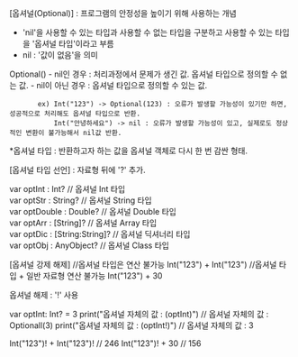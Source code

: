 
[옵셔널(Optional)] : 프로그램의 안정성을 높이기 위해 사용하는 개념 </br>
- 'nil'을 사용할 수 있는 타입과 사용할 수 없는 타입을 구분하고 사용할 수 있는 타입을 '옵셔널 타입'이라고 부름
- nil : '값이 없음'을 의미

Optional() - nil인 경우 : 처리과정에서 문제가 생긴 값. 옵셔널 타입으로 정의할 수 없는 값.
           - nil이 아닌 경우 : 옵셔널 타입으로 정의할 수 있는 값.

           ex) Int("123") -> Optional(123) : 오류가 발생할 가능성이 있기만 하면, 성공적으로 처리해도 옵셔널 타입으로 반환.
               Int("안녕하세요") -> nil : 오류가 발생할 가능성이 있고, 실제로도 정상적인 변환이 불가능해서 nil값 반환.

*옵셔널 타입 : 반환하고자 하는 값을 옵셔널 객체로 다시 한 번 감싼 형태.

[옵셔널 타입 선언] : 자료형 뒤에 '?' 추가.

var optInt : Int? // 옵셔널 Int 타입 </br>
var optStr : String? // 옵셔널 String 타입 </br>
var optDouble : Double? // 옵셔널 Double 타입 </br>
var optArr : [String]? // 옵셔널 Array 타입 </br>
var optDic : [String:String]? // 옵셔널 딕셔너리 타입 </br>
var optObj : AnyObject? // 옵셔널 Class 타입 </br>

[옵셔널 강제 해제]
//옵셔널 타입은 연산 불가능
Int("123") + Int("123") 
//옵셔널 타입 + 일반 자료형 연산 불가능
Int("123") + 30 

옵셔널 해제 : '!' 사용

var optInt: Int? = 3
print("옵셔널 자체의 값 : \(optInt)") // 옵셔널 자체의 값 : Optionall(3)
print("옵셔널 자체의 값 : \(optInt!)") // 옵셔널 자체의 값 : 3

Int("123")! + Int("123")! // 246
Int("123")! + 30 // 156
